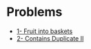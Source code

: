 # Problems 

- [1- Fruit into baskets](https://leetcode.com/problems/fruit-into-baskets/)
- [2- Contains Duplicate II](https://leetcode.com/problems/contains-duplicate-ii/)